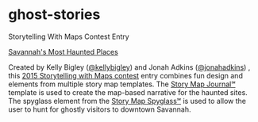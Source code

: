 # ghost-stories
Storytelling With Maps Contest Entry 

[Savannah's Most Haunted Places](http://arcg.is/1Kl28tT)

Created by Kelly Bigley ([@kellybigley](http://twitter.com/kellybigley)) and Jonah Adkins ([@jonahadkins](http://twitter.com/jonahadkins)) , this [2015 Storytelling with Maps contest](http://www.esri.com/landing-pages/story-maps/contest) entry combines fun design and elements from multiple story map templates. The [Story Map Journal℠](http://storymaps.arcgis.com/en/app-list/map-journal/) template is used to create the map-based narrative for the haunted sites. The spyglass element from the [Story Map Spyglass℠](http://storymaps.arcgis.com/en/app-list/swipe-spyglass/) is used to allow the user to hunt for ghostly visitors to downtown Savannah. 
